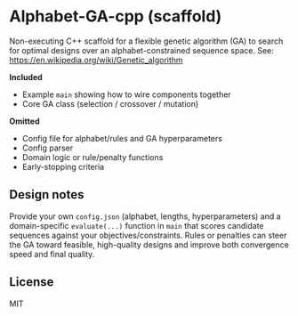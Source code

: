 # Alphabet-GA-cpp (scaffold)

Non-executing C++ scaffold for a flexible genetic algorithm (GA) to search for optimal designs over an alphabet-constrained sequence space. See: https://en.wikipedia.org/wiki/Genetic_algorithm

**Included**
- Example `main` showing how to wire components together  
- Core GA class (selection / crossover / mutation)

**Omitted**
- Config file for alphabet/rules and GA hyperparameters  
- Config parser  
- Domain logic or rule/penalty functions  
- Early-stopping criteria

## Design notes
Provide your own `config.json` (alphabet, lengths, hyperparameters) and a domain-specific `evaluate(...)` function in `main` that scores candidate sequences against your objectives/constraints. Rules or penalties can steer the GA toward feasible, high-quality designs and improve both convergence speed and final quality.

## License
MIT
